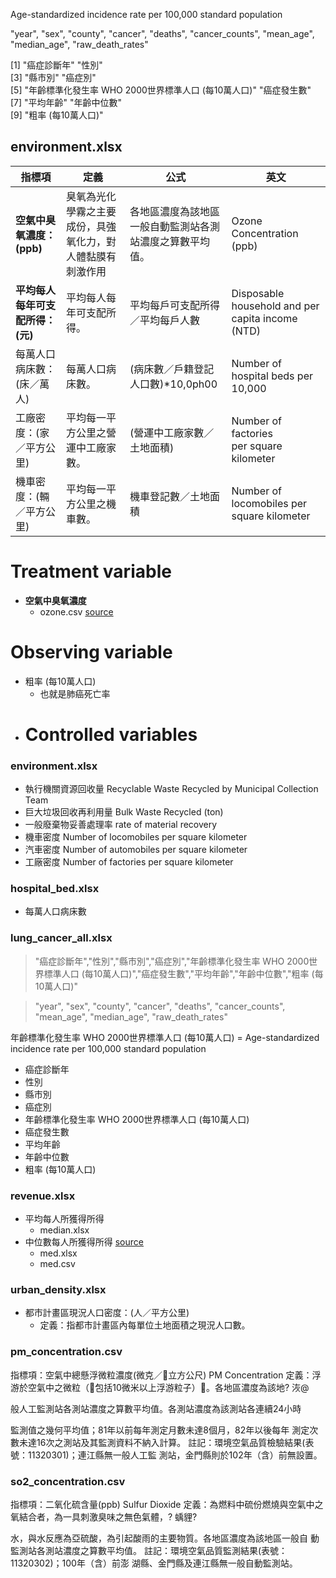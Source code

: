 <!-- ## lung_cancer_all.csv -->

Age-standardized incidence rate per 100,000 standard population

"year", "sex", "county", "cancer", "deaths", "cancer_counts", "mean_age", "median_age", "raw_death_rates"

[1] "癌症診斷年"                                          "性別"                                               
[3] "縣市別"                                              "癌症別"                                             
[5] "年齡標準化發生率  WHO 2000世界標準人口 (每10萬人口)" "癌症發生數"                                         
[7] "平均年齡"                                            "年齡中位數"                                         
[9] "粗率 (每10萬人口)" 

## environment.xlsx

| 指標項                 | 定義                            | 公式                                   | 英文                                               |
| ------------------- | ----------------------------- | ------------------------------------ | ------------------------------------------------ |
| **空氣中臭氧濃度：(ppb)**   | 臭氧為光化學霧之主要成份，具強氧化力，對人體黏膜有刺激作用 | 各地區濃度為該地區一般自動監測站各測站濃度之算數平均  <br/> 值。 | Ozone Concentration (ppb)                        |
| **平均每人每年可支配所得：(元)** | 平均每人每年可支配所得。                  | 平均每戶可支配所得／平均每戶人數                     | Disposable household and per capita income (NTD) |
| 每萬人口病床數：(床／萬人)      | 每萬人口病床數。                      | (病床數／戶籍登記人口數)*10,0ph00               | Number of hospital beds per 10,000               |
| 工廠密度：(家／平方公里)       | 平均每一平方公里之營運中工廠家數。             | (營運中工廠家數／土地面積)                       | Number of factories per square kilometer         |
| 機車密度：(輛／平方公里)       | 平均每一平方公里之機車數。                 | 機車登記數／土地面積                           | Number of locomobiles per square kilometer       |

# Treatment variable

- **空氣中臭氧濃度**
  - ozone.csv [source](https://statis91.epa.gov.tw/epanet/)

# Observing variable

- 粗率 (每10萬人口)
  - 也就是肺癌死亡率
- # Controlled variables

### environment.xlsx

- 執行機關資源回收量 Recyclable Waste Recycled by Municipal Collection Team
- 巨大垃圾回收再利用量 Bulk Waste Recycled (ton)
- 一般廢棄物妥善處理率 rate of material recovery
- 機車密度 Number of locomobiles per square kilometer
- 汽車密度 Number of automobiles per square kilometer
- 工廠密度 Number of factories per square kilometer

### hospital_bed.xlsx

- 每萬人口病床數

### lung_cancer_all.xlsx

> "癌症診斷年","性別","縣市別","癌症別","年齡標準化發生率 WHO 2000世界標準人口 (每10萬人口)","癌症發生數","平均年齡","年齡中位數","粗率 (每10萬人口)"

> "year", "sex", "county", "cancer", "deaths", "cancer_counts", "mean_age", "median_age", "raw_death_rates"

年齡標準化發生率 WHO 2000世界標準人口 (每10萬人口) = Age-standardized incidence rate per 100,000 standard population

- 癌症診斷年
- 性別
- 縣市別
- 癌症別
- 年齡標準化發生率 WHO 2000世界標準人口 (每10萬人口)
- 癌症發生數
- 平均年齡
- 年齡中位數
- 粗率 (每10萬人口)

### revenue.xlsx

- 平均每人所獲得所得
  - median.xlsx
- 中位數每人所獲得所得 [source](https://www.stat.gov.tw/ct.asp?xItem=40875&ctNode=511&mp=4)
  - med.xlsx
  - med.csv

### urban_density.xlsx

- 都市計畫區現況人口密度：(人／平方公里)
  - 定義：指都市計畫區內每單位土地面積之現況人口數。 

### pm_concentration.csv

指標項：空氣中總懸浮微粒濃度(微克／立方公尺) PM Concentration 
定義：浮游於空氣中之微粒（包括10微米以上浮游粒子）。各地區濃度為該地?
洃@ 

般人工監測站各測站濃度之算數平均值。各測站濃度為該測站各連續24小時 

監測值之幾何平均值；81年以前每年測定月數未達8個月，82年以後每年 
       測定次數未達16次之測站及其監測資料不納入計算。 
註記：環境空氣品質檢驗結果(表號：11320301)；連江縣無一般人工監 
       測站，金門縣則於102年（含）前無設置。 

### so2_concentration.csv

指標項：二氧化硫含量(ppb) Sulfur Dioxide
定義：為燃料中硫份燃燒與空氣中之氧結合者，為一具刺激臭味之無色氣體，?
蝺貍?

水，與水反應為亞硫酸，為引起酸雨的主要物質。各地區濃度為該地區一般自 
       動監測站各測站濃度之算數平均值。 
註記：環境空氣品質監測結果(表號：11320302)；100年（含）前澎 
       湖縣、金門縣及連江縣無一般自動監測站。 
